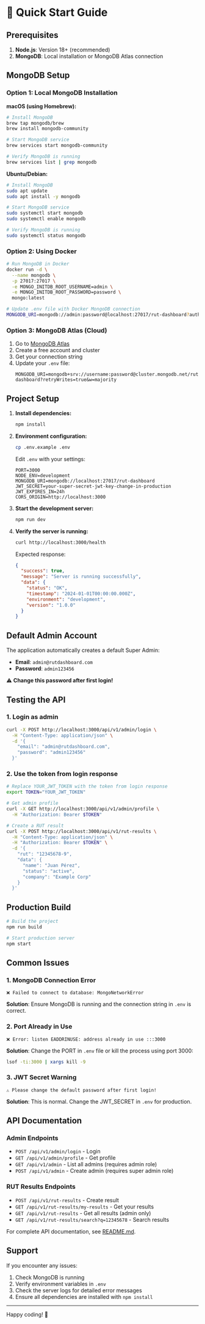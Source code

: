 # 🚀 Quick Start Guide

## Prerequisites

1. **Node.js**: Version 18+ (recommended)
2. **MongoDB**: Local installation or MongoDB Atlas connection

## MongoDB Setup

### Option 1: Local MongoDB Installation

**macOS (using Homebrew):**
```bash
# Install MongoDB
brew tap mongodb/brew
brew install mongodb-community

# Start MongoDB service
brew services start mongodb-community

# Verify MongoDB is running
brew services list | grep mongodb
```

**Ubuntu/Debian:**
```bash
# Install MongoDB
sudo apt update
sudo apt install -y mongodb

# Start MongoDB service
sudo systemctl start mongodb
sudo systemctl enable mongodb

# Verify MongoDB is running
sudo systemctl status mongodb
```

### Option 2: Using Docker

```bash
# Run MongoDB in Docker
docker run -d \
  --name mongodb \
  -p 27017:27017 \
  -e MONGO_INITDB_ROOT_USERNAME=admin \
  -e MONGO_INITDB_ROOT_PASSWORD=password \
  mongo:latest

# Update .env file with Docker MongoDB connection
MONGODB_URI=mongodb://admin:password@localhost:27017/rut-dashboard?authSource=admin
```

### Option 3: MongoDB Atlas (Cloud)

1. Go to [MongoDB Atlas](https://www.mongodb.com/atlas)
2. Create a free account and cluster
3. Get your connection string
4. Update your `.env` file:
   ```env
   MONGODB_URI=mongodb+srv://username:password@cluster.mongodb.net/rut-dashboard?retryWrites=true&w=majority
   ```

## Project Setup

1. **Install dependencies:**
   ```bash
   npm install
   ```

2. **Environment configuration:**
   ```bash
   cp .env.example .env
   ```
   Edit `.env` with your settings:
   ```env
   PORT=3000
   NODE_ENV=development
   MONGODB_URI=mongodb://localhost:27017/rut-dashboard
   JWT_SECRET=your-super-secret-jwt-key-change-in-production
   JWT_EXPIRES_IN=24h
   CORS_ORIGIN=http://localhost:3000
   ```

3. **Start the development server:**
   ```bash
   npm run dev
   ```

4. **Verify the server is running:**
   ```bash
   curl http://localhost:3000/health
   ```

   Expected response:
   ```json
   {
     "success": true,
     "message": "Server is running successfully",
     "data": {
       "status": "OK",
       "timestamp": "2024-01-01T00:00:00.000Z",
       "environment": "development",
       "version": "1.0.0"
     }
   }
   ```

## Default Admin Account

The application automatically creates a default Super Admin:
- **Email**: `admin@rutdashboard.com`
- **Password**: `admin123456`

⚠️ **Change this password after first login!**

## Testing the API

### 1. Login as admin
```bash
curl -X POST http://localhost:3000/api/v1/admin/login \
  -H "Content-Type: application/json" \
  -d '{
    "email": "admin@rutdashboard.com",
    "password": "admin123456"
  }'
```

### 2. Use the token from login response
```bash
# Replace YOUR_JWT_TOKEN with the token from login response
export TOKEN="YOUR_JWT_TOKEN"

# Get admin profile
curl -X GET http://localhost:3000/api/v1/admin/profile \
  -H "Authorization: Bearer $TOKEN"

# Create a RUT result
curl -X POST http://localhost:3000/api/v1/rut-results \
  -H "Content-Type: application/json" \
  -H "Authorization: Bearer $TOKEN" \
  -d '{
    "rut": "12345678-9",
    "data": {
      "name": "Juan Pérez",
      "status": "active",
      "company": "Example Corp"
    }
  }'
```

## Production Build

```bash
# Build the project
npm run build

# Start production server
npm start
```

## Common Issues

### 1. MongoDB Connection Error
```
❌ Failed to connect to database: MongoNetworkError
```
**Solution**: Ensure MongoDB is running and the connection string in `.env` is correct.

### 2. Port Already in Use
```
❌ Error: listen EADDRINUSE: address already in use :::3000
```
**Solution**: Change the PORT in `.env` file or kill the process using port 3000:
```bash
lsof -ti:3000 | xargs kill -9
```

### 3. JWT Secret Warning
```
⚠️ Please change the default password after first login!
```
**Solution**: This is normal. Change the JWT_SECRET in `.env` for production.

## API Documentation

### Admin Endpoints
- `POST /api/v1/admin/login` - Login
- `GET /api/v1/admin/profile` - Get profile
- `GET /api/v1/admin` - List all admins (requires admin role)
- `POST /api/v1/admin` - Create admin (requires super admin role)

### RUT Results Endpoints
- `POST /api/v1/rut-results` - Create result
- `GET /api/v1/rut-results/my-results` - Get your results
- `GET /api/v1/rut-results` - Get all results (admin only)
- `GET /api/v1/rut-results/search?q=12345678` - Search results

For complete API documentation, see [README.md](./README.md).

## Support

If you encounter any issues:
1. Check MongoDB is running
2. Verify environment variables in `.env`
3. Check the server logs for detailed error messages
4. Ensure all dependencies are installed with `npm install`

---

Happy coding! 🎉
